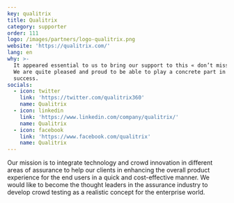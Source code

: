 ```yaml
---
key: qualitrix
title: Qualitrix
category: supporter
order: 111
logo: /images/partners/logo-qualitrix.png
website: 'https://qualitrix.com/'
lang: en
why: >-
  It appeared essential to us to bring our support to this « don’t miss » event.
  We are quite pleased and proud to be able to play a concrete part in its
  success.  
socials:
  - icon: twitter
    link: 'https://twitter.com/qualitrix360'
    name: Qualitrix
  - icon: linkedin
    link: 'https://www.linkedin.com/company/qualitrix/'
    name: Qualitrix
  - icon: facebook
    link: 'https://www.facebook.com/qualitrix'
    name: Qualitrix
---
```

Our mission is to integrate technology and crowd innovation in different areas of assurance to help our clients in enhancing the overall product experience for the end users in a quick and cost-effective manner. We would like to become the thought leaders in the assurance industry to develop crowd testing as a realistic concept for the enterprise world.
